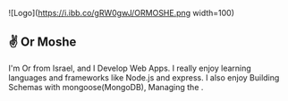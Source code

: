 
![Logo](https://i.ibb.co/gRW0gwJ/ORMOSHE.png width=100)

## ✌️ Or Moshe
I'm Or from Israel, and I Develop Web Apps.
I really enjoy learning languages and frameworks like Node.js and express.
I also enjoy Building Schemas with mongoose(MongoDB), Managing the .

